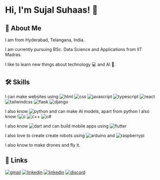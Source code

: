 
# Hi, I'm Sujal Suhaas! 👋


## 🚀 About Me
I am from Hyderabad, Telangana, India.

I am currently pursuing BSc. Data Science and Applications from IIT Madras.

I like to learn new things about technology 💻 and AI 🤖.

## 🛠 Skills
I can make websites using 
![html](https://img.shields.io/badge/HTML5-E34F26?style=for-the-badge&logo=html5&logoColor=white) ![css](https://img.shields.io/badge/CSS3-1572B6?style=for-the-badge&logo=css3&logoColor=white) ![javascript](https://img.shields.io/badge/JavaScript-F7DF1E?style=for-the-badge&logo=javascript&logoColor=black) ![typescript](https://img.shields.io/badge/TypeScript-007ACC?style=for-the-badge&logo=typescript&logoColor=white) ![react](https://img.shields.io/badge/React-20232A?style=for-the-badge&logo=react&logoColor=61DAFB) ![tailwindcss](https://img.shields.io/badge/Tailwind_CSS-38B2AC?style=for-the-badge&logo=tailwind-css&logoColor=white) ![flask](https://img.shields.io/badge/Flask-000000?style=for-the-badge&logo=flask&logoColor=white) ![django](https://img.shields.io/badge/Django-092E20?style=for-the-badge&logo=django&logoColor=white)

I also know ![python](https://img.shields.io/badge/Python-3776AB?style=for-the-badge&logo=python&logoColor=white) and can make AI models, apart from python I also know !![c](https://img.shields.io/badge/C-00599C?style=for-the-badge&logo=c&logoColor=white) ![c++](https://img.shields.io/badge/C%2B%2B-00599C?style=for-the-badge&logo=c%2B%2B&logoColor=white) ![c#](https://img.shields.io/badge/C%23-239120?style=for-the-badge&logo=c-sharp&logoColor=white)

I also know ![dart](https://img.shields.io/badge/Dart-0175C2?style=for-the-badge&logo=dart&logoColor=white) and can build mobile apps using ![flutter](https://img.shields.io/badge/Flutter-02569B?style=for-the-badge&logo=flutter&logoColor=white)

I also love to create create robots using ![arduino](https://img.shields.io/badge/Arduino-00979D?style=for-the-badge&logo=Arduino&logoColor=white) and ![raspberrypi](https://img.shields.io/badge/Raspberry%20Pi-A22846?style=for-the-badge&logo=Raspberry%20Pi&logoColor=white)

I also know to make drones and fly it.

## 🔗 Links
[![gmail](https://img.shields.io/badge/Gmail-D14836?style=for-the-badge&logo=gmail&logoColor=white)](https://www.linkedin.com/)
[![linkedin](https://img.shields.io/badge/linkedin-0A66C2?style=for-the-badge&logo=linkedin&logoColor=white)](https://www.linkedin.com/in/sujal-suhaas/)
[![linkedin](https://img.shields.io/badge/Instagram-E4405F?style=for-the-badge&logo=instagram&logoColor=white)](https://www.instagram.com/sujal.suhaas)
[![discord](https://img.shields.io/badge/Discord-7289DA?style=for-the-badge&logo=discord&logoColor=white)](https://www.discordapp.com/users/803118390712991775)

